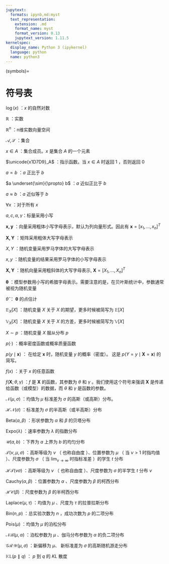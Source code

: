 ```yaml
---
jupytext:
  formats: ipynb,md:myst
  text_representation:
    extension: .md
    format_name: myst
    format_version: 0.13
    jupytext_version: 1.11.5
kernelspec:
  display_name: Python 3 (ipykernel)
  language: python
  name: python3
---
```


(symbols)= 
# 符号表

$\log(x)$ ：$x$ 的自然对数 

$\mathbb{R}$ ：实数 

$\mathbb{R}^n$ ：n维实数向量空间 

$\mathcal{A, S}$ ：集合 

$x \in A$ ：集合成员。$x$ 是集合 $A$ 的一个元素

$\unicode{x1D7D9}_A$ ：指示函数。当 $x \in A$ 时返回 $1$ ，否则返回 $0$

$a \propto b$ ：$a$ 正比于 $b$  

$a \underset{\sim}{\propto}  b$ ：$a$ 近似正比于 $b$  

$a \approx b$ ：$a$ 近似等于 $b$

$\forall x$ ：对于所有 $x$  

$a, c, \alpha, \gamma$：标量采用小写 

$\mathbf{x, y}$ ：向量采用粗体小写字母表示，默认为列向量形式。因此有 $\mathbf{x}=[x_1,\dots,x_n]^T$ 

$\mathbf{X, Y}$ ：矩阵采用粗体大写字母表示 

$X, Y$ ：随机变量采用罗马字体的大写字母表示

$x, y$ ：随机变量的结果采用罗马字体的小写字母表示

$\boldsymbol{X, Y}$ ：随机向量采用粗斜体的大写字母表示, $\boldsymbol{X} = [X_1,\dots,X_n]^T$ 

$\boldsymbol{\theta}$ ：模型参数用小写的希腊字母表示。需要注意的是，在贝叶斯统计中，参数通常被视为随机变量 

$\hat \theta$ ： $\boldsymbol{\theta}$ 的点估计

$\mathbb{E}_{X}[X]$ ：随机变量 $X$ 关于 $X$ 的期望，更多时候被简写为 $\mathbb{E}[X]$ 

$\mathbb{V}_{X}[X]$ ：随机变量 $X$ 关于 $X$ 的方差，更多时候被简写为 $\mathbb{V}[X]$ 

$X \sim p$ ：随机变量 $X$ 服从分布 $p$  

$p(\cdot)$ ：概率密度函数或概率质量函数 

$p(y \mid \boldsymbol{x})$ ： 在给定 $\boldsymbol{x}$ 时，随机变量 $y$ 的概率（密度）。 这是 $p(Y=y \mid \boldsymbol{X}=\boldsymbol{x})$ 的简写。

$f(x)$ ：关于 $x$ 的任意函数 

$f(\boldsymbol{X}; \theta, \gamma)$ ：$f$ 是 $\boldsymbol{X}$ 的函数，其参数为 $\theta$ 和 $\gamma$ 。我们使用这个符号来强调 $\boldsymbol{X}$ 是传递给函数（或模型）的数据，而 $\theta$ 和 $\gamma$ 是函数的参数。 

$\mathcal{N}(\mu, \sigma)$ ：均值为 $\mu$ 标准差为 $\sigma$ 的高斯（或高斯）分布。

$\mathcal{HN}(\sigma)$ ：标准差为 $\sigma$ 的半高斯（或半高斯）分布

$\text{Beta}(\alpha, \beta)$ ：形状参数为 $\alpha$ 和 $\beta$ 的贝塔分布

$\text{Expo}(\lambda)$ ：速率参数为 $\lambda$ 的指数分布

$\mathcal{U}(a, b)$ ：下界为 $a$ 上界为 $b$ 的均匀分布

$\mathcal{T}(\nu, \mu, \sigma)$ ：高斯等级为 $\nu$ （ 也称自由度 ）、位置参数为 $\mu$ （ 当 $\nu > 1$ 时指均值 ）、尺度参数为 $\sigma$ （ 当 $\lim_{\nu\to\infty}$ 时指标准差 ）的学生 $t$ 分布

$\mathcal{HT}( \nu \sigma)$ ：高斯等级为 $\nu$ （ 也称自由度 ）、尺度参数为 $\sigma$ 的半学生 $t$ 分布 $\nu$ 

$\text{Cauchy}(\alpha, \beta)$ ：位置参数为 $\alpha$ 、尺度参数为 $\beta$ 的柯西分布

$\mathcal{HC}(\beta)$ ：尺度参数为 $\beta$ 的半柯西分布

$\text{Laplace}(\mu, \tau)$ ：均值为 $\mu$ 、尺度为 $\tau$ 的拉普拉斯分布

$\text{Bin}(n, p)$ ：总实验次数为 $n$ ，成功次数为 $p$ 的二项分布 

$\text{Pois}(\mu)$ ：均值为 $\mu$ 的泊松分布

$\mathcal{NB}(\mu, \alpha)$ ：泊松参数为 $\mu$ 、伽马分布参数为 $\alpha$ 的负二项分布

$\mathcal{GRW}(\mu, \sigma)$ ：新偏移为 $\mu$、 新标准差为 $\sigma$ 的高斯随机游走分布

$\mathbb{KL}(p \parallel q)$ ： $p$ 到 $q$ 的 $KL$ 散度
